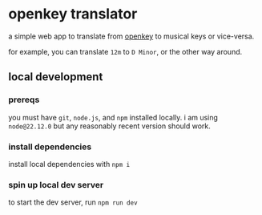 # openkey translator

a simple web app to translate from [openkey](https://gist.github.com/jasonm23/9c7b54c1a00e55ef3bfea187bf4ad7c0) to musical keys or vice-versa.

for example, you can translate `12m` to `D Minor`, or the other way around.

## local development

### prereqs

you must have `git`, `node.js`, and `npm` installed locally. i am using `node@22.12.0` but any reasonably recent version should work.

### install dependencies

install local dependencies with `npm i`

### spin up local dev server

to start the dev server, run `npm run dev`
